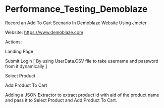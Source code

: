 # Performance_Testing_Demoblaze
Record an Add To Cart Scenario In Demoblaze Website Using Jmeter

Website: https://www.demoblaze.com
 
Actions:

Landing Page

Submit Login [ By using UserData.CSV file to take username and password from it dynamically ]

Select Product 

Add Product To Cart

Adding a JSON Extractor to extract product id with aid of the product name and pass it to Select Product and Add Product To Cart.
